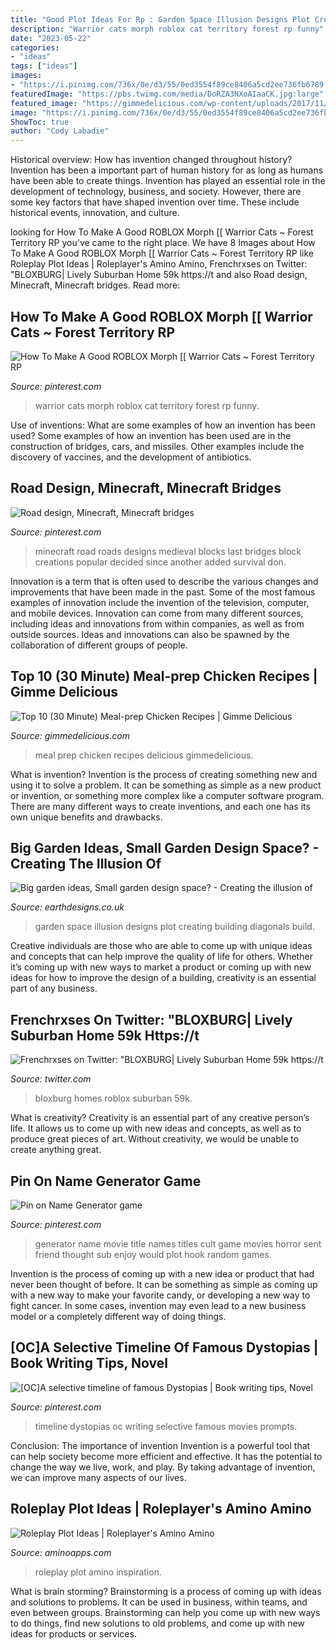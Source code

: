 ```yaml
---
title: "Good Plot Ideas For Rp : Garden Space Illusion Designs Plot Creating Building Diagonals Build"
description: "Warrior cats morph roblox cat territory forest rp funny"
date: "2023-05-22"
categories:
- "ideas"
tags: ["ideas"]
images:
- "https://i.pinimg.com/736x/0e/d3/55/0ed3554f89ce8406a5cd2ee736fb6789.jpg"
featuredImage: "https://pbs.twimg.com/media/DoRZA3NXoAIaaCK.jpg:large"
featured_image: "https://gimmedelicious.com/wp-content/uploads/2017/11/top-10-chicken-meal-prep-recipes.jpg"
image: "https://i.pinimg.com/736x/0e/d3/55/0ed3554f89ce8406a5cd2ee736fb6789.jpg"
ShowToc: true
author: "Cody Labadie"
---
```



Historical overview: How has invention changed throughout history?
Invention has been a important part of human history for as long as humans have been able to create things. Invention has played an essential role in the development of technology, business, and society. However, there are some key factors that have shaped invention over time. These include historical events, innovation, and culture.

	

		
looking for How To Make A Good ROBLOX Morph [[ Warrior Cats ~ Forest Territory RP you've came to the right place. We have 8 Images about How To Make A Good ROBLOX Morph [[ Warrior Cats ~ Forest Territory RP like Roleplay Plot Ideas | Roleplayer&#039;s Amino Amino, Frenchrxses on Twitter: &quot;BLOXBURG| Lively Suburban Home 59k https://t and also Road design, Minecraft, Minecraft bridges. Read more:
		
    
## How To Make A Good ROBLOX Morph [[ Warrior Cats ~ Forest Territory RP

<img loading=lazy src="https://i.pinimg.com/736x/8c/5d/06/8c5d068ddf501609947c5821de702cf5.jpg" onerror="this.onerror=null;this.src='https://tse4.mm.bing.net/th?id=OIP.TY9VhpbI7BHIcGR88UsYqwHaEK&amp;pid=15.1';" alt="How To Make A Good ROBLOX Morph [[ Warrior Cats ~ Forest Territory RP">

_Source: pinterest.com_

>warrior cats morph roblox cat territory forest rp funny. 

	

Use of inventions: What are some examples of how an invention has been used?
Some examples of how an invention has been used are in the construction of bridges, cars, and missiles. Other examples include the discovery of vaccines, and the development of antibiotics.

    
## Road Design, Minecraft, Minecraft Bridges

<img loading=lazy src="https://i.pinimg.com/736x/c3/28/51/c328519323c9d616c6d2a1f32655a2bc--minecraft-road-design-minecraft-ideas.jpg" onerror="this.onerror=null;this.src='https://tse2.mm.bing.net/th?id=OIP.zv-K0JnoVKljyDnghJiMawHaD5&amp;pid=15.1';" alt="Road design, Minecraft, Minecraft bridges">

_Source: pinterest.com_

>minecraft road roads designs medieval blocks last bridges block creations popular decided since another added survival don. 

	

Innovation is a term that is often used to describe the various changes and improvements that have been made in the past. Some of the most famous examples of innovation include the invention of the television, computer, and mobile devices. Innovation can come from many different sources, including ideas and innovations from within companies, as well as from outside sources. Ideas and innovations can also be spawned by the collaboration of different groups of people.

    
## Top 10 (30 Minute) Meal-prep Chicken Recipes | Gimme Delicious

<img loading=lazy src="https://gimmedelicious.com/wp-content/uploads/2017/11/top-10-chicken-meal-prep-recipes.jpg" onerror="this.onerror=null;this.src='https://tse3.mm.bing.net/th?id=OIP.uehQNgrf0Oykig3Dqera7AHaLH&amp;pid=15.1';" alt="Top 10 (30 Minute) Meal-prep Chicken Recipes | Gimme Delicious">

_Source: gimmedelicious.com_

>meal prep chicken recipes delicious gimmedelicious. 

	

What is invention?
Invention is the process of creating something new and using it to solve a problem. It can be something as simple as a new product or invention, or something more complex like a computer software program. There are many different ways to create inventions, and each one has its own unique benefits and drawbacks.

    
## Big Garden Ideas, Small Garden Design Space? - Creating The Illusion Of

<img loading=lazy src="http://www.earthdesigns.co.uk/wp-content/uploads/2015/02/shon5.jpg" onerror="this.onerror=null;this.src='https://tse4.mm.bing.net/th?id=OIP.9udrGKSKMLtvSyQ9iLiYOwHaFD&amp;pid=15.1';" alt="Big garden ideas, Small garden design space? - Creating the illusion of">

_Source: earthdesigns.co.uk_

>garden space illusion designs plot creating building diagonals build. 

	

Creative individuals are those who are able to come up with unique ideas and concepts that can help improve the quality of life for others. Whether it’s coming up with new ways to market a product or coming up with new ideas for how to improve the design of a building, creativity is an essential part of any business.

    
## Frenchrxses On Twitter: &quot;BLOXBURG| Lively Suburban Home 59k Https://t

<img loading=lazy src="https://pbs.twimg.com/media/DoRZA3NXoAIaaCK.jpg:large" onerror="this.onerror=null;this.src='https://tse4.mm.bing.net/th?id=OIP.n3ONBeWE5IE8A5_iJI_OIgHaD2&amp;pid=15.1';" alt="Frenchrxses on Twitter: &quot;BLOXBURG| Lively Suburban Home 59k https://t">

_Source: twitter.com_

>bloxburg homes roblox suburban 59k. 

	

What is creativity?
Creativity is an essential part of any creative person’s life. It allows us to come up with new ideas and concepts, as well as to produce great pieces of art. Without creativity, we would be unable to create anything great.

    
## Pin On Name Generator Game

<img loading=lazy src="https://i.pinimg.com/736x/9e/41/83/9e418311f33907fa3ba28bdeed05ae02--name-generator-cult-movies.jpg" onerror="this.onerror=null;this.src='https://tse1.mm.bing.net/th?id=OIP.Cbi60MnHKvPftouOvWQhZAHaKY&amp;pid=15.1';" alt="Pin on Name Generator game">

_Source: pinterest.com_

>generator name movie title names titles cult game movies horror sent friend thought sub enjoy would plot hook random games. 

	

Invention is the process of coming up with a new idea or product that had never been thought of before. It can be something as simple as coming up with a new way to make your favorite candy, or developing a new way to fight cancer. In some cases, invention may even lead to a new business model or a completely different way of doing things.

    
## [OC]A Selective Timeline Of Famous Dystopias | Book Writing Tips, Novel

<img loading=lazy src="https://i.pinimg.com/736x/0e/d3/55/0ed3554f89ce8406a5cd2ee736fb6789.jpg" onerror="this.onerror=null;this.src='https://tse4.mm.bing.net/th?id=OIP.MLYvFLX0fKT3pAiC7ocL2wHaKk&amp;pid=15.1';" alt="[OC]A selective timeline of famous Dystopias | Book writing tips, Novel">

_Source: pinterest.com_

>timeline dystopias oc writing selective famous movies prompts. 

	

Conclusion: The importance of invention
Invention is a powerful tool that can help society become more efficient and effective. It has the potential to change the way we live, work, and play. By taking advantage of invention, we can improve many aspects of our lives.

    
## Roleplay Plot Ideas | Roleplayer&#039;s Amino Amino

<img loading=lazy src="https://pm1.narvii.com/6734/66bd959f0d28c4c7d1638ac712f58e0338b6f17cv2_hq.jpg" onerror="this.onerror=null;this.src='https://tse1.mm.bing.net/th?id=OIP.DeqSypbCmviWCJI_SWDJ-wHaNK&amp;pid=15.1';" alt="Roleplay Plot Ideas | Roleplayer&#039;s Amino Amino">

_Source: aminoapps.com_

>roleplay plot amino inspiration. 

	

What is brain storming?
Brainstorming is a process of coming up with ideas and solutions to problems. It can be used in business, within teams, and even between groups. Brainstorming can help you come up with new ways to do things, find new solutions to old problems, and come up with new ideas for products or services.


